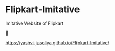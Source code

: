# Flipkart-Imitative
Imitative Website of Flipkart

🔗
<br>

 https://yashvi-jasoliya.github.io/Flipkart-Imitative/
